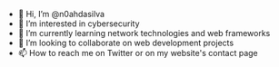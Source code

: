 - 👋 Hi, I’m @n0ahdasilva
- 👀 I’m interested in cybersecurity
- 🌱 I’m currently learning network technologies and web frameworks
- 💞️ I’m looking to collaborate on web development projects
- 📫 How to reach me on Twitter or on my website's contact page

<!---
n0ahdasilva/n0ahdasilva is a ✨ special ✨ repository because its `README.md` (this file) appears on your GitHub profile.
You can click the Preview link to take a look at your changes.
--->
